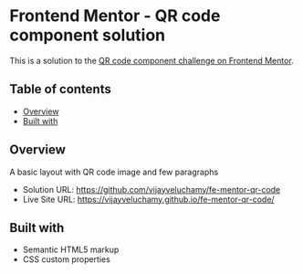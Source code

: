 # Frontend Mentor - QR code component solution

This is a solution to the [QR code component challenge on Frontend Mentor](https://www.frontendmentor.io/challenges/qr-code-component-iux_sIO_H).
## Table of contents

- [Overview](#overview)
- [Built with](#built-with)
## Overview
A basic layout with QR code image and few paragraphs

- Solution URL: https://github.com/vijayveluchamy/fe-mentor-qr-code
- Live Site URL: https://vijayveluchamy.github.io/fe-mentor-qr-code/

## Built with

- Semantic HTML5 markup
- CSS custom properties





